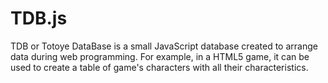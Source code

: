 # TDB.js
TDB or Totoye DataBase is a small JavaScript database created to arrange data during web programming. 
For example, in a HTML5 game, it can be used to create a table of game's characters with all their characteristics.

